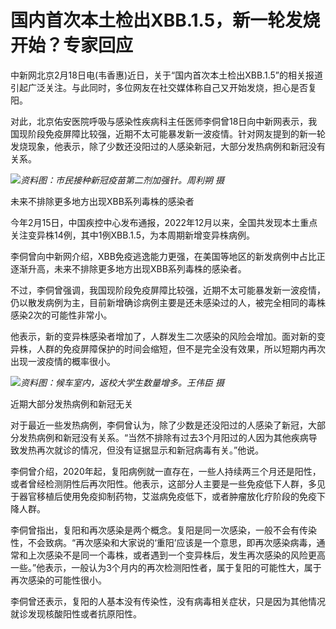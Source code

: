 # 国内首次本土检出XBB.1.5，新一轮发烧开始？专家回应

中新网北京2月18日电(韦香惠)近日，关于“国内首次本土检出XBB.1.5”的相关报道引起广泛关注。与此同时，多位网友在社交媒体称自己又开始发烧，担心是否复阳。

对此，北京佑安医院呼吸与感染性疾病科主任医师李侗曾18日向中新网表示，我国现阶段免疫屏障比较强，近期不太可能暴发新一波疫情。针对网友提到的新一轮发烧现象，他表示，除了少数还没阳过的人感染新冠，大部分发热病例和新冠没有关系。

![](https://inews.gtimg.com/om_bt/OxAot3qMZXK9LyvNpRhDhaB8x7lYECGaBE5JjTUWj7oJAAA/1000)_资料图：市民接种新冠疫苗第二剂加强针。周利朔
摄_

未来不排除更多地方出现XBB系列毒株的感染者

今年2月15日，中国疾控中心发布通报，2022年12月以来，全国共发现本土重点关注变异株14例，其中1例XBB.1.5，为本周期新增变异株病例。

李侗曾向中新网介绍，XBB免疫逃逸能力更强，在美国等地区的新发病例中占比正逐渐升高，未来不排除更多地方出现XBB系列毒株的感染者。

不过，李侗曾强调，我国现阶段免疫屏障比较强，近期不太可能暴发新一波疫情，仍以散发病例为主，目前新增确诊病例主要是还未感染过的人，被完全相同的毒株感染2次的可能性非常小。

他表示，新的变异株感染者增加了，人群发生二次感染的风险会增加。面对新的变异株，人群的免疫屏障保护的时间会缩短，但不是完全没有效果，所以短期内再次出现一波疫情的概率很小。

![](https://inews.gtimg.com/om_bt/O3NOTYbJRxmcsmKoPq1DjOcmBIalJ5z3detuxwzvXt6kQAA/1000)_资料图：候车室内，返校大学生数量增多。王伟臣
摄_

近期大部分发热病例和新冠无关

对于最近一些发热病例，李侗曾认为，除了少数是还没阳过的人感染了新冠，大部分发热病例和新冠没有关系。“当然不排除有过去3个月阳过的人因为其他疾病导致发热再次就诊的情况，但没有证据显示和新冠病毒有关。”他说。

李侗曾介绍，2020年起，复阳病例就一直存在，一些人持续两三个月还是阳性，或者曾经检测阴性后再次阳性。他表示，这部分人主要是一些免疫低下人群，多见于器官移植后使用免疫抑制药物，艾滋病免疫低下，或者肿瘤放化疗阶段的免疫下降人群。

李侗曾指出，复阳和再次感染是两个概念。复阳是同一次感染，一般不会有传染性，不会致病。“再次感染和大家说的‘重阳’应该是一个意思，即再次感染病毒，通常和上次感染不是同一个毒株，或者遇到一个变异株后，发生再次感染的风险更高一些。”他表示，一般认为3个月内的再次检测阳性者，属于复阳的可能性大，属于再次感染的可能性很小。

李侗曾还表示，复阳的人基本没有传染性，没有病毒相关症状，只是因为其他情况就诊发现核酸阳性或者抗原阳性。

